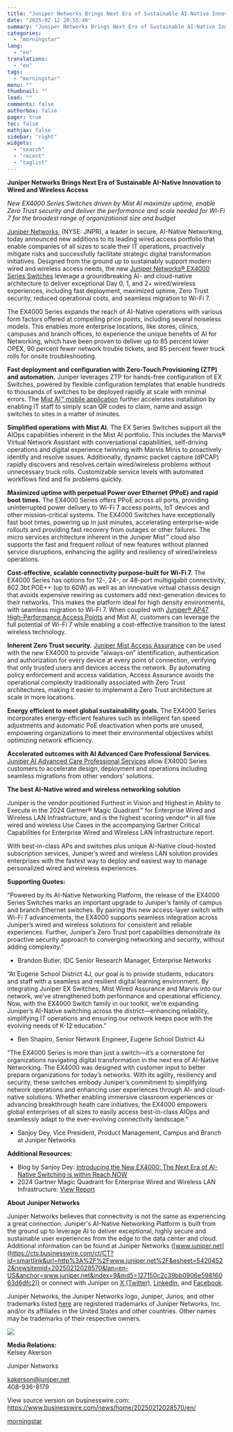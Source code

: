 ```yaml
---
title: "Juniper Networks Brings Next Era of Sustainable AI-Native Innovation to Wired and Wireless Access"
date: "2025-02-12 20:55:46"
summary: "Juniper Networks Brings Next Era of Sustainable AI-Native Innovation to Wired and Wireless Access New EX4000 Series Switches driven by Mist AI maximize uptime, enable Zero Trust security and deliver the performance and scale needed for Wi-Fi 7 for the broadest range of organizational size and budget Juniper Networks, (NYSE:..."
categories:
  - "morningstar"
lang:
  - "en"
translations:
  - "en"
tags:
  - "morningstar"
menu: ""
thumbnail: ""
lead: ""
comments: false
authorbox: false
pager: true
toc: false
mathjax: false
sidebar: "right"
widgets:
  - "search"
  - "recent"
  - "taglist"
---
```


**Juniper Networks Brings Next Era of Sustainable AI-Native Innovation to Wired and Wireless Access**

*New EX4000 Series Switches driven by Mist AI maximize uptime, enable Zero Trust security and deliver the performance and scale needed for Wi-Fi 7 for the broadest range of organizational size and budget*

[Juniper Networks](https://cts.businesswire.com/ct/CT?id=smartlink&url=http%3A%2F%2Fwww.juniper.net%2F&esheet=54204522&newsitemid=20250212028570&lan=en-US&anchor=Juniper+Networks&index=1&md5=a56814eb025e4bd15d623e253e00f5b2), (NYSE: JNPR), a leader in secure, AI-Native Networking, today announced new additions to its leading wired access portfolio that enable companies of all sizes to scale their IT operations, proactively mitigate risks and successfully facilitate strategic digital transformation initiatives. Designed from the ground up to sustainably support modern wired and wireless access needs, the new [Juniper Networks® EX4000 Series Switches](https://cts.businesswire.com/ct/CT?id=smartlink&url=https%3A%2F%2Fwww.juniper.net%2Fus%2Fen%2Fproducts%2Fswitches%2Fex-series%2Fex4000-ethernet-switch.html%3Futm_medium%3Dwebsite_net%26utm_source%3Dblog%26utm_campaign%3DGLBL_CB_2025_Launch_EX4000%2520_25Q1&esheet=54204522&newsitemid=20250212028570&lan=en-US&anchor=Juniper+Networks%26%23174%3B+EX4000+Series+Switches&index=2&md5=2af351d5f3762379c49d971524d7cda0) leverage a groundbreaking AI- and cloud-native architecture to deliver exceptional Day 0, 1, and 2+ wired/wireless experiences, including fast deployment, maximized uptime, Zero Trust security, reduced operational costs, and seamless migration to Wi-Fi 7.

The EX4000 Series expands the reach of AI-Native operations with various form factors offered at compelling price points, including several noiseless models. This enables more enterprise locations, like stores, clinics, campuses and branch offices, to experience the unique benefits of AI for Networking, which have been proven to deliver up to 85 percent lower OPEX, 90 percent fewer network trouble tickets, and 85 percent fewer truck rolls for onsite troubleshooting.

**Fast deployment and configuration with Zero-Touch Provisioning (ZTP) and automation.** Juniper leverages ZTP for hands-free configuration of EX Switches, powered by flexible configuration templates that enable hundreds to thousands of switches to be deployed rapidly at scale with minimal errors. The [Mist AI™ mobile application](https://cts.businesswire.com/ct/CT?id=smartlink&url=https%3A%2F%2Fapps.apple.com%2Fus%2Fapp%2Fmistai%2Fid1215196902%3Futm_medium%3Dwebsite_net%26utm_source%3Dblog%26utm_campaign%3DGLBL_CB_2025_Launch_EX4000%2520_25Q1&esheet=54204522&newsitemid=20250212028570&lan=en-US&anchor=Mist+AI%26%238482%3B+mobile+application&index=3&md5=566d7b865bbe5f6a2c3443dc93acd749) further accelerates installation by enabling IT staff to simply scan QR codes to claim, name and assign switches to sites in a matter of minutes.

**Simplified operations with Mist AI.** The EX Series Switches support all the AIOps capabilities inherent in the Mist AI portfolio. This includes the Marvis® Virtual Network Assistant with conversational capabilities, self-driving operations and digital experience twinning with Marvis Minis to proactively identify and resolve issues. Additionally, dynamic packet capture (dPCAP) rapidly discovers and resolves certain wired/wireless problems without unnecessary truck rolls. Customizable service levels with automated workflows find and fix problems quickly.

**Maximized uptime with perpetual Power over Ethernet (PPoE) and rapid boot times.** The EX4000 Series offers PPoE across all ports, providing uninterrupted power delivery to Wi-Fi 7 access points, IoT devices and other mission-critical systems. The EX4000 Switches have exceptionally fast boot times, powering up in just minutes, accelerating enterprise-wide rollouts and providing fast recovery from outages or other failures. The micro services architecture inherent in the Juniper Mist™ cloud also supports the fast and frequent rollout of new features without planned service disruptions, enhancing the agility and resiliency of wired/wireless operations.

**Cost-effective, scalable connectivity purpose-built for Wi-Fi 7.** The EX4000 Series has options for 12-, 24-, or 48-port multigigabit connectivity, 802.3bt POE++ (up to 60W) as well as an innovative virtual chassis design that avoids expensive rewiring as customers add next-generation devices to their networks. This makes the platform ideal for high density environments, with seamless migration to Wi–Fi 7. When coupled with [Juniper® AP47 High-Performance Access Points](https://cts.businesswire.com/ct/CT?id=smartlink&url=https%3A%2F%2Fwww.juniper.net%2Fus%2Fen%2Fproducts%2Faccess-points%2Fap47-access-point.html%3Futm_medium%3Dwebsite_net%26utm_source%3Dblog%26utm_campaign%3DGLBL_CB_2025_Launch_EX4000%2520_25Q1&esheet=54204522&newsitemid=20250212028570&lan=en-US&anchor=Juniper%26%23174%3B+AP47+High-Performance+Access+Points&index=4&md5=505c1ed99ea2673802f9f5c6ee842a46) and Mist AI, customers can leverage the full potential of Wi-Fi 7 while enabling a cost-effective transition to the latest wireless technology.

**Inherent Zero Trust security.** [Juniper Mist Access Assurance](https://cts.businesswire.com/ct/CT?id=smartlink&url=https%3A%2F%2Fwww.juniper.net%2Fus%2Fen%2Fproducts%2Fcloud-services%2Faccess-assurance.html%3Futm_medium%3Dwebsite_net%26utm_source%3Dblog%26utm_campaign%3DGLBL_CB_2025_Launch_EX4000%2520_25Q1&esheet=54204522&newsitemid=20250212028570&lan=en-US&anchor=Juniper+Mist+Access+Assurance&index=5&md5=5dd20e8adeba1ced65ad473b577e13fe) can be used with the new EX4000 to provide “always-on” identification, authentication and authorization for every device at every point of connection, verifying that only trusted users and devices access the network. By automating policy enforcement and access validation, Access Assurance avoids the operational complexity traditionally associated with Zero Trust architectures, making it easier to implement a Zero Trust architecture at scale in more locations.

**Energy efficient to meet global sustainability goals.** The EX4000 Series incorporates energy-efficient features such as intelligent fan speed adjustments and automatic PoE deactivation when ports are unused, empowering organizations to meet their environmental objectives whilst optimizing network efficiency.

**Accelerated outcomes with AI Advanced Care Professional Services.** [Juniper AI Advanced Care Professional Services](https://cts.businesswire.com/ct/CT?id=smartlink&url=https%3A%2F%2Fwww.juniper.net%2Fus%2Fen%2Fservices%2Fjuniper-ai-advanced-care-services-datasheet.html%3Futm_medium%3Dwebsite_net%26utm_source%3Dblog%26utm_campaign%3DGLBL_CB_2025_Launch_EX4000%2520_25Q1&esheet=54204522&newsitemid=20250212028570&lan=en-US&anchor=Juniper+AI+Advanced+Care+Professional+Services&index=6&md5=66a54614a7d439384f80a05cec34e755) allow EX4000 Series customers to accelerate design, deployment and operations including seamless migrations from other vendors’ solutions.

**The best AI-Native wired and wireless networking solution**

Juniper is the vendor positioned Furthest in Vision and Highest in Ability to Execute in the 2024 Gartner® Magic Quadrant™ for Enterprise Wired and Wireless LAN Infrastructure, and is the highest scoring vendor\* in all five wired and wireless Use Cases in the accompanying Gartner Critical Capabilities for Enterprise Wired and Wireless LAN Infrastructure report.

With best-in-class APs and switches plus unique AI-Native cloud-hosted subscription services, Juniper’s wired and wireless LAN solution provides enterprises with the fastest way to deploy and easiest way to manage personalized wired and wireless experiences.

**Supporting Quotes:**

“Powered by its AI-Native Networking Platform, the release of the EX4000 Series Switches marks an important upgrade to Juniper’s family of campus and branch Ethernet switches. By pairing this new access-layer switch with Wi-Fi 7 advancements, the EX4000 supports seamless integration across Juniper’s wired and wireless solutions for consistent and reliable experiences. Further, Juniper’s Zero Trust port capabilities demonstrate its proactive security approach to converging networking and security, without adding complexity.”
  
- Brandon Butler, IDC Senior Research Manager, Enterprise Networks

“At Eugene School District 4J, our goal is to provide students, educators and staff with a seamless and resilient digital learning environment. By integrating Juniper EX Switches, Mist Wired Assurance and Marvis into our network, we’ve strengthened both performance and operational efficiency. Now, with the EX4000 Switch family in our toolkit, we’re expanding Juniper’s AI-Native switching across the district—enhancing reliability, simplifying IT operations and ensuring our network keeps pace with the evolving needs of K-12 education.”
  
- Ben Shapiro, Senior Network Engineer, Eugene School District 4J

“The EX4000 Series is more than just a switch—it’s a cornerstone for organizations navigating digital transformation in the next era of AI-Native Networking. The EX4000 was designed with customer input to better prepare organizations for today’s networks. With its agility, resiliency and security, these switches embody Juniper’s commitment to simplifying network operations and enhancing user experiences through AI- and cloud-native solutions. Whether enabling immersive classroom experiences or advancing breakthrough heath care initiatives, the EX4000 empowers global enterprises of all sizes to easily access best-in-class AIOps and seamlessly adapt to the ever-evolving connectivity landscape.”
  
- Sanjoy Dey, Vice President, Product Management, Campus and Branch at Juniper Networks

**Additional Resources:**

* Blog by Sanjoy Dey: [Introducing the New EX4000: The Next Era of AI-Native Switching is within Reach NOW](https://cts.businesswire.com/ct/CT?id=smartlink&url=https%3A%2F%2Fblogs.juniper.net%2Fen-us%2Fai-native-networking%2Fintroducing-the-new-ex4000-the-next-era-of-ai-native-switching-is-within-reach-now%3Futm_medium%3Dwebsite_net%26utm_source%3Dblog%26utm_campaign%3DGLBL_CB_2025_Launch_EX4000%2520_25Q1&esheet=54204522&newsitemid=20250212028570&lan=en-US&anchor=Introducing+the+New+EX4000%3A+The+Next+Era+of+AI-Native+Switching+is+within+Reach+NOW&index=7&md5=ca42a4d28caa1fe24dca851c1e4b1ad7)
* 2024 Gartner Magic Quadrant for Enterprise Wired and Wireless LAN Infrastructure: [View Report](https://cts.businesswire.com/ct/CT?id=smartlink&url=https%3A%2F%2Fwww.juniper.net%2Fus%2Fen%2Fforms%2F2024%2Fgartner-2024-mq-wired-wireless.html%3Futm_medium%3Dwebsite_net%26utm_source%3DJuniper%26utm_campaign%3DGLBL_CB_2024_ANR_2023_Gartner_MQ_Wired_%26_Wireless_LAN%26utm_content%3DPress_Release&esheet=54204522&newsitemid=20250212028570&lan=en-US&anchor=View+Report&index=8&md5=ef47d68b4a85e4840cb927fbd7d92743)

**About Juniper Networks**

Juniper Networks believes that connectivity is not the same as experiencing a great connection. Juniper's AI-Native Networking Platform is built from the ground up to leverage AI to deliver exceptional, highly secure and sustainable user experiences from the edge to the data center and cloud. Additional information can be found at Juniper Networks ([www.juniper.net](https://cts.businesswire.com/ct/CT?id=smartlink&url=http%3A%2F%2Fwww.juniper.net%2F&esheet=54204522&newsitemid=20250212028570&lan=en-US&anchor=www.juniper.net&index=9&md5=127150c2c39bb0906e59816063d6dfc2)) or connect with Juniper on [X (Twitter)](https://cts.businesswire.com/ct/CT?id=smartlink&url=https%3A%2F%2Ftwitter.com%2FJuniperNetworks&esheet=54204522&newsitemid=20250212028570&lan=en-US&anchor=X+%28Twitter%29&index=10&md5=04801bffb81ef601babc555ca1d0cb61), [LinkedIn](https://cts.businesswire.com/ct/CT?id=smartlink&url=http%3A%2F%2Fwww.linkedin.com%2Fcompany%2Fjuniper-networks&esheet=54204522&newsitemid=20250212028570&lan=en-US&anchor=LinkedIn&index=11&md5=9a76214b2e8a1a5411949dbfbefd7725), and [Facebook](https://cts.businesswire.com/ct/CT?id=smartlink&url=https%3A%2F%2Fwww.facebook.com%2FJuniperNetworks&esheet=54204522&newsitemid=20250212028570&lan=en-US&anchor=Facebook&index=12&md5=098f586b4d4c8a5cc3e2112be3815198).

Juniper Networks, the Juniper Networks logo, Juniper, Junos, and other trademarks listed [here](https://cts.businesswire.com/ct/CT?id=smartlink&url=https%3A%2F%2Fwww.juniper.net%2Fus%2Fen%2Flegal-notices%2F&esheet=54204522&newsitemid=20250212028570&lan=en-US&anchor=here&index=13&md5=c6e7e493e9c92ed9f09dba4605b869c9) are registered trademarks of Juniper Networks, Inc. and/or its affiliates in the United States and other countries. Other names may be trademarks of their respective owners.

 ![](https://cts.businesswire.com/ct/CT?id=bwnews&sty=20250212028570r1&sid=mstr3&distro=nx&lang=en)

**Media Relations:**  
Kelsey Akerson
  
Juniper Networks
  
[kakerson@juniper.net](mailto:kakerson@juniper.net)  
408-936-8179

View source version on businesswire.com: <https://www.businesswire.com/news/home/20250212028570/en/>

[morningstar](https://www.morningstar.com/news/business-wire/20250212028570/juniper-networks-brings-next-era-of-sustainable-ai-native-innovation-to-wired-and-wireless-access)

